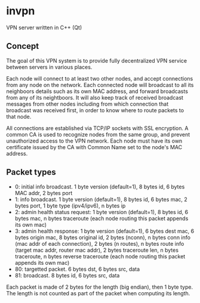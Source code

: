 invpn
=====

VPN server written in C++ (Qt)

Concept
-------

The goal of this VPN system is to provide fully decentralized VPN service
between servers in various places.

Each node will connect to at least two other nodes, and accept connections from
any node on the network. Each connected node will broadcast to all its
neighboors details such as its own MAC address, and forward broadcasts from any
of its neightboors. It will also keep track of received broadcast messages from
other nodes including from which connection that broadcast was received first, in
order to know where to route packets to that node.

All connections are established via TCP/IP sockets with SSL encryption. A common
CA is used to recognize nodes from the same group, and prevent unauthorized
access to the VPN network. Each node must have its own certificate issued by the
CA with Common Name set to the node's MAC address.

Packet types
------------

* 0: initial info broadcast. 1 byte version (default=1), 8 bytes id, 6 bytes MAC addr, 2 bytes port
* 1: info broadcast. 1 byte version (default=1), 8 bytes id, 6 bytes mac, 2 bytes port, 1 byte type (ipv4/ipv6), n bytes ip
* 2: admin health status request: 1 byte version (default=1), 8 bytes id, 6 bytes mac, n bytes traceroute (each node routing this packet appends its own mac)
* 3: admin health response: 1 byte version (default=1), 6 bytes dest mac, 6 bytes origin mac, 8 bytes original id, 2 bytes (nconn), n bytes conn info (mac addr of each connection), 2 bytes (n routes), n bytes route info (target mac addr, router mac addr), 2 bytes traceroute len, n bytes traceroute, n bytes reverse traceroute (each node routing this packet appends its own mac)
* 80: targetted packet. 6 bytes dst, 6 bytes src, data
* 81: broadcast. 8 bytes id, 6 bytes src, data

Each packet is made of 2 bytes for the length (big endian), then 1 byte type.
The length is not counted as part of the packet when computing its length.

